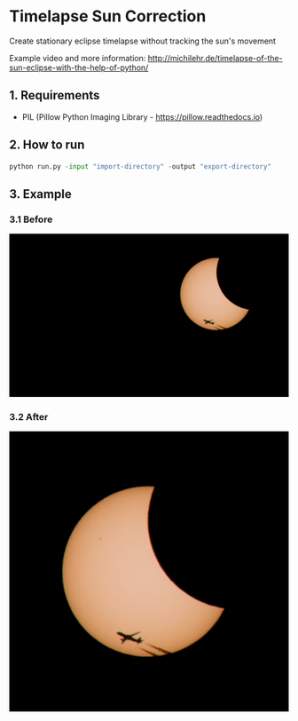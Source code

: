 # Timelapse Sun Correction


Create stationary eclipse timelapse without tracking the sun's movement

Example video and more information: http://michilehr.de/timelapse-of-the-sun-eclipse-with-the-help-of-python/



## 1. Requirements


- PIL (Pillow Python Imaging Library - https://pillow.readthedocs.io)


## 2. How to run


```python
python run.py -input "import-directory" -output "export-directory"
```

## 3. Example

### 3.1 Before

![Alt text](/example/import/2015-03-20_sun_eclipse_plane.jpg?raw=true "Before")

### 3.2 After

![Alt text](/example/export/2015-03-20_sun_eclipse_plane.jpg?raw=true "After")